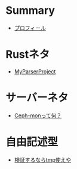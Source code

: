 # Summary
- [プロフィール](./profile.md)

# Rustネタ
- [MyParserProject](./coding-nikki/my_parser_project/Readme.md)

# サーバーネタ
- [Ceph-monって何？](./server-nikki/ceph-monってなに？/Readme.md)

# 自由記述型
- [検証するならtmp使えや](./freewrite/tmp使えや!/Readme.md)